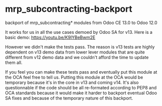 # mrp_subcontracting-backport
backport of mrp_subcontracting* modules from Odoo CE 13.0 to Odoo 12.0

It works for us in all the use cases demoed by Odoo SA for v13.
Here is a basic demo: https://youtu.be/K9IYBeBwm2E

However we didn't make the tests pass. The reason is v13 tests are highly dependent on v13 demo data from lower lever modules that are quite different
from v12 demo data and we couldn't afford the time to update them all.

If you feel you can make these tests pass and eventually put this module at the OCA feel free to tell us.
Putting this module at the OCA would be temporary because it's in the core in v13 and coming v14. It's also
questionnable if the code should be all re-formated according to PEP8 and OCA standards because it would make it harder
to backport eventual Odoo SA fixes and because of the temporary nature of this backport.



